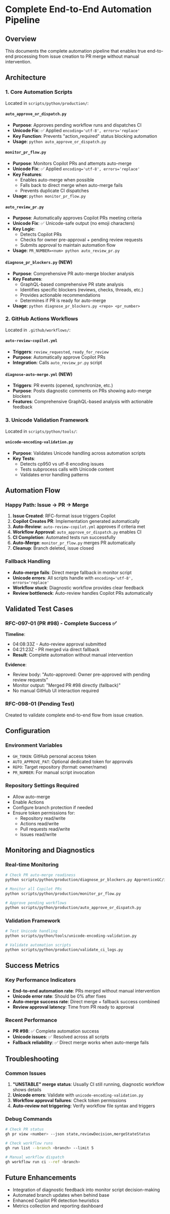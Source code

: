 # Complete End-to-End Automation Pipeline

## Overview
This documents the complete automation pipeline that enables true end-to-end processing from issue creation to PR merge without manual intervention.

## Architecture

### 1. Core Automation Scripts
Located in `scripts/python/production/`:

#### `auto_approve_or_dispatch.py`
- **Purpose**: Approves pending workflow runs and dispatches CI
- **Unicode Fix**: ✅ Applied `encoding='utf-8', errors='replace'`
- **Key Function**: Prevents "action_required" status blocking automation
- **Usage**: `python auto_approve_or_dispatch.py`

#### `monitor_pr_flow.py`
- **Purpose**: Monitors Copilot PRs and attempts auto-merge
- **Unicode Fix**: ✅ Applied `encoding='utf-8', errors='replace'`
- **Key Features**:
  - Enables auto-merge when possible
  - Falls back to direct merge when auto-merge fails
  - Prevents duplicate CI dispatches
- **Usage**: `python monitor_pr_flow.py`

#### `auto_review_pr.py`
- **Purpose**: Automatically approves Copilot PRs meeting criteria
- **Unicode Fix**: ✅ Unicode-safe output (no emoji characters)
- **Key Logic**:
  - Detects Copilot PRs
  - Checks for owner pre-approval + pending review requests
  - Submits approval to maintain automation flow
- **Usage**: `PR_NUMBER=<num> python auto_review_pr.py`

#### `diagnose_pr_blockers.py` (NEW)
- **Purpose**: Comprehensive PR auto-merge blocker analysis
- **Key Features**:
  - GraphQL-based comprehensive PR state analysis
  - Identifies specific blockers (reviews, checks, threads, etc.)
  - Provides actionable recommendations
  - Determines if PR is ready for auto-merge
- **Usage**: `python diagnose_pr_blockers.py <repo> <pr_number>`

### 2. GitHub Actions Workflows
Located in `.github/workflows/`:

#### `auto-review-copilot.yml`
- **Triggers**: `review_requested`, `ready_for_review`
- **Purpose**: Automatically approve Copilot PRs
- **Integration**: Calls `auto_review_pr.py` script

#### `diagnose-auto-merge.yml` (NEW)
- **Triggers**: PR events (opened, synchronize, etc.)
- **Purpose**: Posts diagnostic comments on PRs showing auto-merge blockers
- **Features**: Comprehensive GraphQL-based analysis with actionable feedback

### 3. Unicode Validation Framework
Located in `scripts/python/tools/`:

#### `unicode-encoding-validation.py`
- **Purpose**: Validates Unicode handling across automation scripts
- **Key Tests**:
  - Detects cp950 vs utf-8 encoding issues
  - Tests subprocess calls with Unicode content
  - Validates error handling patterns

## Automation Flow

### Happy Path: Issue → PR → Merge
1. **Issue Created**: RFC-format issue triggers Copilot
2. **Copilot Creates PR**: Implementation generated automatically
3. **Auto-Review**: `auto-review-copilot.yml` approves if criteria met
4. **Workflow Approval**: `auto_approve_or_dispatch.py` enables CI
5. **CI Completion**: Automated tests run successfully
6. **Auto-Merge**: `monitor_pr_flow.py` merges PR automatically
7. **Cleanup**: Branch deleted, issue closed

### Fallback Handling
- **Auto-merge fails**: Direct merge fallback in monitor script
- **Unicode errors**: All scripts handle with `encoding='utf-8', errors='replace'`
- **Workflow stuck**: Diagnostic workflow provides clear feedback
- **Review bottleneck**: Auto-review handles Copilot PRs automatically

## Validated Test Cases

### RFC-097-01 (PR #98) - Complete Success ✅
**Timeline**:
- 04:08:33Z - Auto-review approval submitted
- 04:21:23Z - PR merged via direct fallback
- **Result**: Complete automation without manual intervention

**Evidence**:
- Review body: "Auto-approved: Owner pre-approved with pending review requests"
- Monitor output: "Merged PR #98 directly (fallback)"
- No manual GitHub UI interaction required

### RFC-098-01 (Pending Test)
Created to validate complete end-to-end flow from issue creation.

## Configuration

### Environment Variables
- `GH_TOKEN`: GitHub personal access token
- `AUTO_APPROVE_PAT`: Optional dedicated token for approvals
- `REPO`: Target repository (format: owner/name)
- `PR_NUMBER`: For manual script invocation

### Repository Settings Required
- Allow auto-merge
- Enable Actions
- Configure branch protection if needed
- Ensure token permissions for:
  - Repository read/write
  - Actions read/write
  - Pull requests read/write
  - Issues read/write

## Monitoring and Diagnostics

### Real-time Monitoring
```bash
# Check PR auto-merge readiness
python scripts/python/production/diagnose_pr_blockers.py ApprenticeGC/ithome-ironman-2025 <PR>

# Monitor all Copilot PRs
python scripts/python/production/monitor_pr_flow.py

# Approve pending workflows
python scripts/python/production/auto_approve_or_dispatch.py
```

### Validation Framework
```bash
# Test Unicode handling
python scripts/python/tools/unicode-encoding-validation.py

# Validate automation scripts
python scripts/python/production/validate_ci_logs.py
```

## Success Metrics

### Key Performance Indicators
- **End-to-end automation rate**: PRs merged without manual intervention
- **Unicode error rate**: Should be 0% after fixes
- **Auto-merge success rate**: Direct merge + fallback success combined
- **Review approval latency**: Time from PR ready to approval

### Recent Performance
- **PR #98**: ✅ Complete automation success
- **Unicode issues**: ✅ Resolved across all scripts
- **Fallback reliability**: ✅ Direct merge works when auto-merge fails

## Troubleshooting

### Common Issues
1. **"UNSTABLE" merge status**: Usually CI still running, diagnostic workflow shows details
2. **Unicode errors**: Validate with `unicode-encoding-validation.py`
3. **Workflow approval failures**: Check token permissions
4. **Auto-review not triggering**: Verify workflow file syntax and triggers

### Debug Commands
```bash
# Check PR status
gh pr view <number> --json state,reviewDecision,mergeStateStatus

# Check workflow runs
gh run list --branch <branch> --limit 5

# Manual workflow dispatch
gh workflow run ci --ref <branch>
```

## Future Enhancements
- Integration of diagnostic feedback into monitor script decision-making
- Automated branch updates when behind base
- Enhanced Copilot PR detection heuristics
- Metrics collection and reporting dashboard
